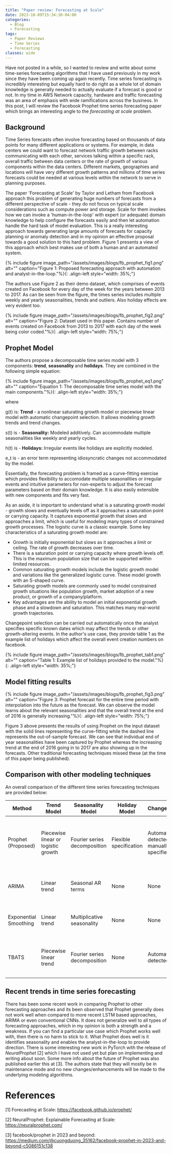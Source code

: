 ```yaml
---
title: "Paper review: Forecasting at Scale"
date: 2023-10-09T15:34:30-04:00
categories:
  - Blog
  - Forecasting
tags:
  - Paper Reviews
  - Time Series
  - Forecasting
classes: wide
---
```


Have not posted in a while, so I wanted to review and write about some time-series forecasting algorithms that I have used previously in my work since they have been coming up again recently. Time series forecasting is incredibly interesting but equally hard to do right as a whole lot of domain knowledge is generally needed to actually evaluate if a forecast is good or not. In my time in AWS Network capacity, hardware and traffic forecasting was an area of emphasis with wide ramifications across the business. In this post, I will review the Facebook Prophet time series forecasting paper which brings an interesting angle to the *forecasting at scale* problem.

## Background

Time Series forecasts often involve forecasting based on thousands of data points for many different applications or systems. For example, in data centers we could want to forecast network traffic growth between racks communicating with each other, services talking within a specific rack, overall traffic between data centers or the rate of growth of various components within the data centers. Different markets, geographies and locations will have very different growth patterns and millions of time series forecasts could be needed at various levels within the network to serve in planning purposes. 

The paper 'Forecasting at Scale' by Taylor and Letham from Facebook approach this problem of generating huge numbers of forecasts from a different perspective of scale - they do not focus on typical scale considerations such as compute power and storage. Scale for them invokes how we can invoke a 'human-in-the-loop' with expert (or adequate) domain knowledge to help configure the forecasts easily and then let automation handle the hard task of model evaluation. This is a really interesting approach towards generating large amounts of forecasts for capacity planning or anomaly detection and in my opinion an effective proposal towards a good solution to this hard problem. Figure 1 presents a view of this approach which best makes use of both a human and an automated system.

{% include figure image_path="/assets/images/blogs/fb_prophet_fig1.png" alt="" caption="Figure 1: Proposed forecasting approach with automation and analyst-in-the-loop."%}{: .align-left style="width: 35%;"}

The authors use Figure 2 as their demo dataset, which comprises of events created on Facebook for every day of the week for the years between 2013 to 2017. As can be seen from the figure, the times series includes multiple weekly and yearly seasonalities, trends and outliers. Also holiday effects are very evident too. 

{% include figure image_path="/assets/images/blogs/fb_prophet_fig2.png" alt="" caption="Figure 2: Dataset used in this paper. Contains number of events created on Facebook from 2013 to 2017 with each day of the week being color coded."%}{: .align-left style="width: 75%;"}

## Prophet Model

The authors propose a decomposable time series model with 3 components: **trend**, **seasonality** and **holidays**. They are combined in the following simple equation:

{% include figure image_path="/assets/images/blogs/fb_prophet_eq1.png" alt="" caption="Equation 1: The decomposable time series model with the main components."%}{: .align-left style="width: 35%;"}

where

g(t) is: **Trend** - a nonlinear saturating growth model or piecewise linear model with automatic changepoint selection. It allows modeling growth trends and trend changes.

s(t) is - **Seasonality:** Modeled additively. Can accommodate multiple seasonalities like weekly and yearly cycles.

h(t) is - **Holidays:** Irregular events like holidays are explicitly modeled.

e_t is - an error term representing idiosyncratic changes not accommodated by the model.

Essentially, the forecasting problem is framed as a curve-fitting exercise which provides flexibility to accomodate multiple seasonalities or irregular events and intuitive parameters for non-experts to adjust the forecast parameters based on their domain knowledge. It is also easily extensible with new components and fits very fast. 

As an aside, it is important to understand what is a saturating growth model - growth slows and eventually levels off as it approaches a saturation point or carrying capacity. It captures exponential growth that slows and approaches a limit, which is useful for modeling many types of constrained growth processes. The logistic curve is a classic example. Some key characteristics of a saturating growth model are:

- Growth is initially exponential but slows as it approaches a limit or ceiling. The rate of growth decreases over time.
- There is a saturation point or carrying capacity where growth levels off. This is the maximum population size that can be supported within limited resources.
- Common saturating growth models include the logistic growth model and variations like the generalized logistic curve. These model growth with an S-shaped curve.
- Saturating growth models are commonly used to model constrained growth situations like population growth, market adoption of a new product, or growth of a company/platform.
- Key advantages are the ability to model an initial exponential growth phase and a slowdown and saturation. This matches many real-world growth trajectories.

Changepoint selection can be carried out automatically once the analyst specifies specific known dates which may affect the trends or other growth-altering events. In the author's use case, they provide table 1 as the example list of holidays which affect the overall event creation numbers on facebook. 

{% include figure image_path="/assets/images/blogs/fb_prophet_tab1.png" alt="" caption="Table 1: Example list of holidays provided to the model."%}{: .align-left style="width: 35%;"}

## Model fitting results

{% include figure image_path="/assets/images/blogs/fb_prophet_fig3.png" alt="" caption="Figure 3: Prophet forecast for the entire time period with interpolation into the future as the forecast. We can observe the model learns about the relevant seasonalities and that the overall trend at the end of 2016 is generally increasing."%}{: .align-left style="width: 75%;"}

Figure 3 above presents the results of using Prophet on the input dataset with the solid lines representing the curve-fitting while the dashed line represents the out-of-sample forecast. We can see that individual end of year seasonalities have been captured by Prophet whereas the increasing trend at the end of 2016 going in to 2017 are also showing up in the forecasts. Other traditional forecasting techniques missed these (at the time of this paper being published).
## Comparison with other modeling techniques

An overall comparison of the different time series forecasting techniques are provided below: 

|Method|Trend Model|Seasonality Model|Holiday Model|Changepoints|Parameters|
|---|---|---|---|---|---|
|Prophet (Proposed)|Piecewise linear or logistic growth|Fourier series decomposition|Flexible specification|Automatically detected or manually specified|Intuitive parameters like growth rate, seasonality period, holiday magnitude|
|ARIMA|Linear trend|Seasonal AR terms|None|None|Maximum AR, MA, seasonal AR, seasonal MA orders|
|Exponential Smoothing|Linear trend|Multiplicative seasonality|None|None|Smoothing parameters for level, trend, seasonality|
|TBATS|Piecewise linear trend|Fourier series decomposition|None|Automatically detected|ARMA components, Fourier series terms, error distribution|

## Recent trends in time series forecasting

There has been some recent work in comparing Prophet to other forecasting approaches and its been observed that Prophet generally does not work well when compared to more recent LSTM based approaches, ARIMA or even conventional CNNs. It does not generalize well to all types of forecasting approaches, which in my opinion is both a strength and a weakness. If you can find a particular use case which Prophet works well with, then there is no harm to stick to it. What Prophet does well is it identifies seasonality and enables the analyst-in-the-loop to provide direction. There is some interesting new work in PyTorch with the release of *NeuralProphet* \[2] which I have not used yet but plan on implementing and writing about soon. Some more info about the future of Prophet was also published earlier this at \[3]. The authors state that they will mostly be in maintenance mode and no new changes/enhancements will be made to the underlying modeling algorithms.



# References

\[1] Forecasting at Scale: https://facebook.github.io/prophet/

\[2] NeuralProphet: Explainable Forecasting at Scale: https://neuralprophet.com/ 

\[3] facebook/prophet in 2023 and beyond: https://medium.com/@cuongduong_35162/facebook-prophet-in-2023-and-beyond-c5086151c138
